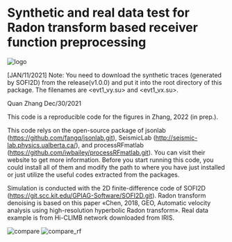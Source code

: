 # Synthetic and real data test for Radon transform based receiver function preprocessing 
![logo](https://user-images.githubusercontent.com/97296586/148636639-2e19b033-0dc5-41ca-bd5d-b8a727240a3f.png)

[JAN/11/2021] Note: You need to download the synthetic traces (generated by SOFI2D) from the release(v1.0.0) and put it into the root directory of this package. The filenames are <evt1_vy.su> and <evt1_vx.su>.

Quan Zhang Dec/30/2021

This code is a reproducible code for the figures in Zhang, 2022 (in prep.).

This code relys on the open-source package of jsonlab (https://github.com/fangq/jsonlab.git), SeismicLab (http://seismic-lab.physics.ualberta.ca/), and processRFmatlab (https://github.com/iwbailey/processRFmatlab.git). You can visit their website to get more information. Before you start running this code, you could install all of them and modify the path to where you have just installed or just utilize the useful codes extracted from the packages.

Simulation is conducted with the 2D finite-difference code of SOFI2D (https://git.scc.kit.edu/GPIAG-Software/SOFI2D.git). Radon transform denoising is based on this paper «Chen, 2018, GEO, Automatic velocity analysis using high-resolution hyperbolic Radon transform». Real data example is from Hi-CLIMB network downloaded from IRIS.

![compare](https://user-images.githubusercontent.com/97296586/148637570-5abce4bc-36dd-48dc-a8cf-dae22e2cfded.png)
![compare_rf](https://user-images.githubusercontent.com/97296586/148637573-2944c9c1-90d8-42f0-8300-c4a206b3115d.png)
